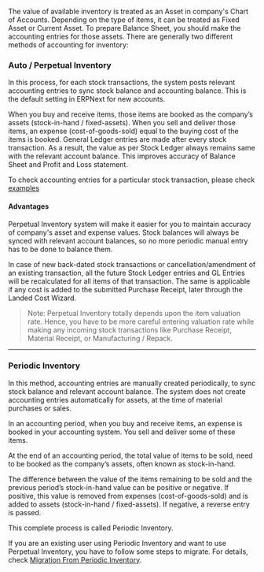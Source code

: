 The value of available inventory is treated as an Asset in company's Chart of
Accounts. Depending on the type of items, it can be treated as Fixed Asset or
Current Asset. To prepare Balance Sheet, you should make the accounting
entries for those assets. There are generally two different methods of
accounting for inventory:

### **Auto / Perpetual Inventory**

In this process, for each stock transactions, the system posts relevant
accounting entries to sync stock balance and accounting balance. This is the
default setting in ERPNext for new accounts.

When you buy and receive items, those items are booked as the company’s assets
(stock-in-hand / fixed-assets). When you sell and deliver those items, an
expense (cost-of-goods-sold) equal to the buying cost of the items is booked.
General Ledger entries are made after every stock transaction. As a result,
the value as per Stock Ledger always remains same with the relevant account
balance. This improves accuracy of Balance Sheet and Profit and Loss
statement.

To check accounting entries for a particular stock transaction, please check
[examples](/user-guide/stock/accounting-of-inventory-stock/perpetual-inventory)

#### **Advantages**

Perpetual Inventory system will make it easier for you to maintain accuracy of
company's asset and expense values. Stock balances will always be synced with
relevant account balances, so no more periodic manual entry has to be done to
balance them.

In case of new back-dated stock transactions or cancellation/amendment of an
existing transaction, all the future Stock Ledger entries and GL Entries will
be recalculated for all items of that transaction. The same is applicable if
any cost is added to the submitted Purchase Receipt, later through the Landed
Cost Wizard.

> Note: Perpetual Inventory totally depends upon the item valuation rate.
Hence, you have to be more careful entering valuation rate while making any
incoming stock transactions like Purchase Receipt, Material Receipt, or
Manufacturing / Repack.

* * *

### **Periodic Inventory**

In this method, accounting entries are manually created periodically, to sync
stock balance and relevant account balance. The system does not create
accounting entries automatically for assets, at the time of material purchases
or sales.

In an accounting period, when you buy and receive items, an expense is booked
in your accounting system. You sell and deliver some of these items.

At the end of an accounting period, the total value of items to be sold, need
to be booked as the company’s assets, often known as stock-in-hand.

The difference between the value of the items remaining to be sold and the
previous period’s stock-in-hand value can be positive or negative. If
positive, this value is removed from expenses (cost-of-goods-sold) and is
added to assets (stock-in-hand / fixed-assets). If negative, a reverse entry
is passed.

This complete process is called Periodic Inventory.

If you are an existing user using Periodic Inventory and want to use Perpetual
Inventory, you have to follow some steps to migrate. For details, check
[Migration From Periodic Inventory](/user-guide/stock/accounting-of-inventory-stock/migrate-to-perpetual-inventory).

